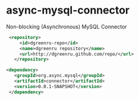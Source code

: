 async-mysql-connector
=====================

Non-blocking (Asynchronous) MySQL Connector

```XML
 <repository>
     <id>dgreenru-repo</id>
     <name>dgreenru repository</name>
     <url>http://dgreenru.github.com/repo/</url>
   </repository>
```

```XML
<dependency>
   <groupId>org.async.mysql</groupId>
   <artifactId>connector</artifactId>
   <version>0.0.1-SNAPSHOT</version>
 </dependency> 
```
